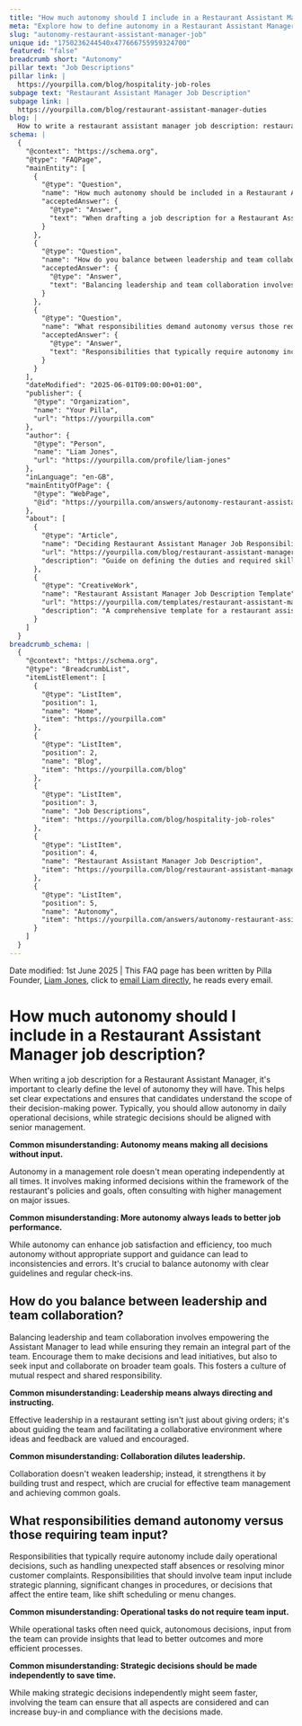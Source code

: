 ```yaml
---
title: "How much autonomy should I include in a Restaurant Assistant Manager job description?"
meta: "Explore how to define autonomy in a Restaurant Assistant Manager job description, balancing leadership with team collaboration and decision-making responsibilities."
slug: "autonomy-restaurant-assistant-manager-job"
unique id: "1750236244540x477666755959324700"
featured: "false"
breadcrumb short: "Autonomy"
pillar text: "Job Descriptions"
pillar link: |
  https://yourpilla.com/blog/hospitality-job-roles
subpage text: "Restaurant Assistant Manager Job Description"
subpage link: |
  https://yourpilla.com/blog/restaurant-assistant-manager-duties
blog: |
  How to write a restaurant assistant manager job description: restaurant assistant manager job description template included.
schema: |
  {
    "@context": "https://schema.org",
    "@type": "FAQPage",
    "mainEntity": [
      {
        "@type": "Question",
        "name": "How much autonomy should be included in a Restaurant Assistant Manager job description?",
        "acceptedAnswer": {
          "@type": "Answer",
          "text": "When drafting a job description for a Restaurant Assistant Manager, it is vital to clearly define their level of autonomy to set clear expectations. Typically, allow autonomy in daily operational decisions, while strategic decisions should align with senior management. Autonomy involves making informed decisions within the restaurant's policies and goals, often in consultation with higher management."
        }
      },
      {
        "@type": "Question",
        "name": "How do you balance between leadership and team collaboration in restaurant management?",
        "acceptedAnswer": {
          "@type": "Answer",
          "text": "Balancing leadership and team collaboration involves empowering the Assistant Manager to lead while ensuring they remain an integral part of the team. Encourage them to make decisions and lead initiatives, but also to seek input and collaborate on broader team goals. This approach fosters a culture of mutual respect and shared responsibility."
        }
      },
      {
        "@type": "Question",
        "name": "What responsibilities demand autonomy versus those requiring team input in restaurant management?",
        "acceptedAnswer": {
          "@type": "Answer",
          "text": "Responsibilities that typically require autonomy include daily operational decisions like handling staff absences or resolving minor customer complaints. Responsibilities that should involve team input include strategic planning and decisions affecting the whole team, such as shift scheduling or menu changes."
        }
      }
    ],
    "dateModified": "2025-06-01T09:00:00+01:00",
    "publisher": {
      "@type": "Organization",
      "name": "Your Pilla",
      "url": "https://yourpilla.com"
    },
    "author": {
      "@type": "Person",
      "name": "Liam Jones",
      "url": "https://yourpilla.com/profile/liam-jones"
    },
    "inLanguage": "en-GB",
    "mainEntityOfPage": {
      "@type": "WebPage",
      "@id": "https://yourpilla.com/answers/autonomy-restaurant-assistant-manager-job"
    },
    "about": [
      {
        "@type": "Article",
        "name": "Deciding Restaurant Assistant Manager Job Responsibilities and Skills",
        "url": "https://yourpilla.com/blog/restaurant-assistant-manager-duties",
        "description": "Guide on defining the duties and required skills for a restaurant assistant manager."
      },
      {
        "@type": "CreativeWork",
        "name": "Restaurant Assistant Manager Job Description Template",
        "url": "https://yourpilla.com/templates/restaurant-assistant-manager-job-description",
        "description": "A comprehensive template for a restaurant assistant manager job description, aiding employers in the recruitment process."
      }
    ]
  }
breadcrumb_schema: |
  {
    "@context": "https://schema.org",
    "@type": "BreadcrumbList",
    "itemListElement": [
      {
        "@type": "ListItem",
        "position": 1,
        "name": "Home",
        "item": "https://yourpilla.com"
      },
      {
        "@type": "ListItem",
        "position": 2,
        "name": "Blog",
        "item": "https://yourpilla.com/blog"
      },
      {
        "@type": "ListItem",
        "position": 3,
        "name": "Job Descriptions",
        "item": "https://yourpilla.com/blog/hospitality-job-roles"
      },
      {
        "@type": "ListItem",
        "position": 4,
        "name": "Restaurant Assistant Manager Job Description",
        "item": "https://yourpilla.com/blog/restaurant-assistant-manager-duties"
      },
      {
        "@type": "ListItem",
        "position": 5,
        "name": "Autonomy",
        "item": "https://yourpilla.com/answers/autonomy-restaurant-assistant-manager-job"
      }
    ]
  }
---
```


Date modified: 1st June 2025 | This FAQ page has been written by Pilla Founder, [Liam Jones](https://yourpilla.com/profile/liam-jones), click to [email Liam directly](https://mailto:liam@yourpilla.com), he reads every email.

# How much autonomy should I include in a Restaurant Assistant Manager job description?

When writing a job description for a Restaurant Assistant Manager, it's important to clearly define the level of autonomy they will have. This helps set clear expectations and ensures that candidates understand the scope of their decision-making power. Typically, you should allow autonomy in daily operational decisions, while strategic decisions should be aligned with senior management.

**Common misunderstanding: Autonomy means making all decisions without input.**

Autonomy in a management role doesn't mean operating independently at all times. It involves making informed decisions within the framework of the restaurant's policies and goals, often consulting with higher management on major issues.

**Common misunderstanding: More autonomy always leads to better job performance.**

While autonomy can enhance job satisfaction and efficiency, too much autonomy without appropriate support and guidance can lead to inconsistencies and errors. It's crucial to balance autonomy with clear guidelines and regular check-ins.

## How do you balance between leadership and team collaboration?

Balancing leadership and team collaboration involves empowering the Assistant Manager to lead while ensuring they remain an integral part of the team. Encourage them to make decisions and lead initiatives, but also to seek input and collaborate on broader team goals. This fosters a culture of mutual respect and shared responsibility.

**Common misunderstanding: Leadership means always directing and instructing.**

Effective leadership in a restaurant setting isn't just about giving orders; it's about guiding the team and facilitating a collaborative environment where ideas and feedback are valued and encouraged.

**Common misunderstanding: Collaboration dilutes leadership.**

Collaboration doesn't weaken leadership; instead, it strengthens it by building trust and respect, which are crucial for effective team management and achieving common goals.

## What responsibilities demand autonomy versus those requiring team input?

Responsibilities that typically require autonomy include daily operational decisions, such as handling unexpected staff absences or resolving minor customer complaints. Responsibilities that should involve team input include strategic planning, significant changes in procedures, or decisions that affect the entire team, like shift scheduling or menu changes.

**Common misunderstanding: Operational tasks do not require team input.**

While operational tasks often need quick, autonomous decisions, input from the team can provide insights that lead to better outcomes and more efficient processes.

**Common misunderstanding: Strategic decisions should be made independently to save time.**

While making strategic decisions independently might seem faster, involving the team can ensure that all aspects are considered and can increase buy-in and compliance with the decisions made.